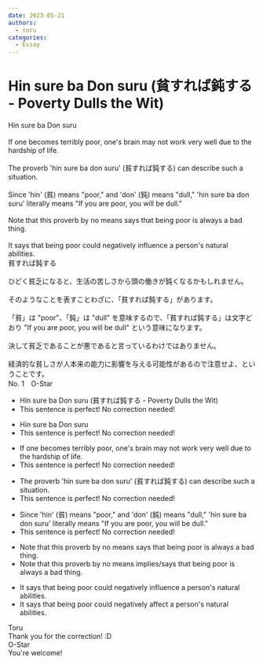 ```yaml
---
date: 2023-05-21
authors:
  - toru
categories:
  - Essay
---
```


<h1 id="subject_show">Hin sure ba Don suru (貧すれば鈍する - Poverty Dulls the Wit)</h1>
<div class="date" hidden>May 21, 2023 12:20</div>
<div id="post"><div id="body_show_ori">
Hin sure ba Don suru<br/><br/>If one becomes terribly poor, one's brain may not work very well due to the hardship of life.<br/><br/>The proverb 'hin sure ba don suru' (貧すれば鈍する) can describe such a situation.<br/><br/>Since 'hin' (貧) means "poor," and 'don' (鈍) means "dull," 'hin sure ba don suru' literally means "If you are poor, you will be dull."<br/><br/>Note that this proverb by no means says that being poor is always a bad thing.<br/><br/>It says that being poor could negatively influence a person's natural abilities.
</div></div>

<!-- more -->

<div id="post_ja"><div id="body_show_mo">
貧すれば鈍する<br/><br/>ひどく貧乏になると、生活の苦しさから頭の働きが鈍くなるかもしれません。<br/><br/>そのようなことを表すことわざに、「貧すれば鈍する」があります。<br/><br/>「貧」は "poor"、「鈍」は "dull" を意味するので、「貧すれば鈍する」は文字どおり "If you are poor, you will be dull" という意味になります。<br/><br/>決して貧乏であることが悪であると言っているわけではありません。<br/><br/>経済的な貧しさが人本来の能力に影響を与える可能性があるので注意せよ、ということです。
</div></div>
<div id="block"><div class="first_name"> No. 1　<span class="just_name">O-Star</span></div><div id="block2">
<ul class="correction_field">
<li class="incorrect">Hin sure ba Don suru (貧すれば鈍する - Poverty Dulls the Wit)</li>
<li class="corrected perfect">This sentence is perfect! No correction needed!</li>
</ul>
<ul class="correction_field">
<li class="incorrect">Hin sure ba Don suru</li>
<li class="corrected perfect">This sentence is perfect! No correction needed!</li>
</ul>
<ul class="correction_field">
<li class="incorrect">If one becomes terribly poor, one's brain may not work very well due to the hardship of life.</li>
<li class="corrected perfect">This sentence is perfect! No correction needed!</li>
</ul>
<ul class="correction_field">
<li class="incorrect">The proverb 'hin sure ba don suru' (貧すれば鈍する) can describe such a situation.</li>
<li class="corrected perfect">This sentence is perfect! No correction needed!</li>
</ul>
<ul class="correction_field">
<li class="incorrect">Since 'hin' (貧) means "poor," and 'don' (鈍) means "dull," 'hin sure ba don suru' literally means "If you are poor, you will be dull."</li>
<li class="corrected perfect">This sentence is perfect! No correction needed!</li>
</ul>
<ul class="correction_field">
<li class="incorrect">Note that this proverb by no means says that being poor is always a bad thing.</li>
<li class="corrected correct">
Note that this proverb by no means <span class="f_blue">implies/says t</span>hat being poor is always a bad thing.
</li>
</ul>
<ul class="correction_field">
<li class="incorrect">It says that being poor could negatively influence a person's natural abilities.</li>
<li class="corrected correct">
It says that being poor could negatively <span class="f_bold">affect </span>a person's natural abilities.
</li>
</ul>
</div><div class="name"><span class="just_name">Toru</span><br>
Thank you for the correction! :D
</div>
<div class="name"><span class="just_name">O-Star</span><br>
You're welcome!
</div>
</div>
